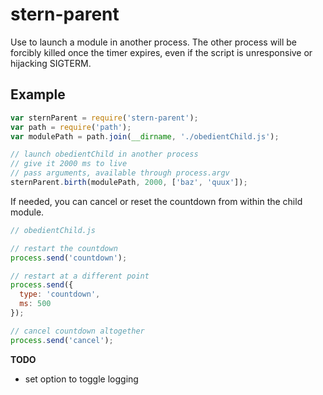 # stern-parent

Use to launch a module in another process.  The other process will be forcibly killed once the timer expires, even if the script is unresponsive or hijacking SIGTERM.

## Example

```js
var sternParent = require('stern-parent');
var path = require('path');
var modulePath = path.join(__dirname, './obedientChild.js');

// launch obedientChild in another process
// give it 2000 ms to live
// pass arguments, available through process.argv
sternParent.birth(modulePath, 2000, ['baz', 'quux']);
```

If needed, you can cancel or reset the countdown from within the child module.

```js
// obedientChild.js

// restart the countdown
process.send('countdown');

// restart at a different point
process.send({
  type: 'countdown',
  ms: 500
});

// cancel countdown altogether
process.send('cancel');
```


**TODO**
* set option to toggle logging